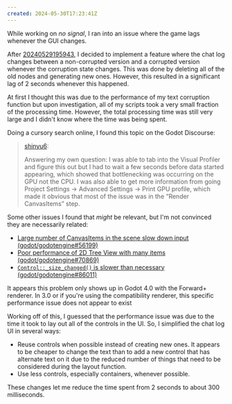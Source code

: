 ```yaml
---
created: 2024-05-30T17:23:41Z
---
```


While working on _no signal_, I ran into an issue where the game lags whenever the GUI changes.

After [20240529195943](20240529195943.md), I decided to implement a feature where the chat log changes between a non-corrupted version and a corrupted version whenever the corruption state changes. This was done by deleting all of the old nodes and generating new ones. However, this resulted in a significant lag of 2 seconds whenever this happened.

At first I thought this was due to the performance of my text corruption function but upon investigation, all of my scripts took a very small fraction of the processing time. However, the total processing time was still very large and I didn't know where the time was being spent.

Doing a cursory search online, I found this topic on the Godot Discourse:

> [shinyu6](https://forum.godotengine.org/t/what-is-included-in-process-time-in-the-built-in-profiler-besides-script-process-time/1200/2):
>
> Answering my own question: I was able to tab into the Visual Profiler and figure this out but I had to wait a few seconds before data started appearing, which showed that bottlenecking was occurring on the GPU not the CPU. I was also able to get more information from going Project Settings → Advanced Settings → Print GPU profile, which made it obvious that most of the issue was in the “Render CanvasItems” step.

Some other issues I found that _might_ be relevant, but I'm not convinced they are necessarily related:
- [Large number of CanvasItems in the scene slow down input (godot/godotengine#56199)](https://github.com/godotengine/godot/issues/56199)
- [Poor performance of 2D Tree View with many items (godot/godotengine#70869)](https://github.com/godotengine/godot/issues/70869)
- [`Control::_size_changed()` is slower than necessary (godot/godotengine#86011)](https://github.com/godotengine/godot/issues/86011)

It appears this problem only shows up in Godot 4.0 with the Forward+ renderer. In 3.0 or if you're using the compatibility renderer, this specific performance issue does not appear to exist

Working off of this, I guessed that the performance issue was due to the time it took to lay out all of the controls in the UI. So, I simplified the chat log UI in several ways:

- Reuse controls when possible instead of creating new ones. It appears to be cheaper to change the text than to add a new control that has alternate text on it due to the reduced number of things that need to be considered during the layout function.
- Use less controls, especially containers, whenever possible.

These changes let me reduce the time spent from 2 seconds to about 300 milliseconds.
